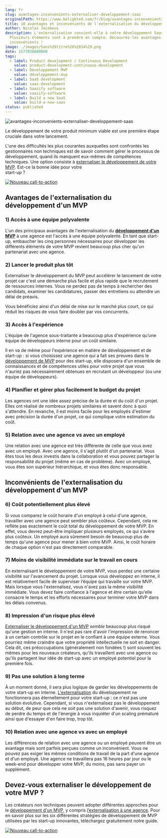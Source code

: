 ```yaml
---
lang: fr
slug: avantages-inconvenients-externaliser-developpement-saas
originalPath: https://www.belighted.com/fr/blog/avantages-inconvenients-externaliser-developpement-saas
title: 10 avantages et inconvénients de l'externalisation du développement SaaS
author: Nicolas Jacobeus
description: L'externalisation convient-elle à votre développement Saas ?
  Plusieurs éléments sont à prendre en compte. Découvrez-les avantages et
  inconvénients !
image: ./images/Sans%20titre%20%2814%29.png
date: 1577836800000
tags:
  - label: Product development / Continuous Development
    value: product-development-continuous-development
  - label: Développement MVP
    value: développement-mvp
  - label: SaaS development
    value: saas-development
  - label: Saasify software
    value: saasify-software
  - label: Build a new SaaS
    value: build-a-new-saas
status: published
---
```

![avantages-inconvenients-externaliser-developpement-saas](https://www.belighted.com/hs-fs/hubfs/avantages-inconvenients-externaliser-developpement-saas.png?width=1200&name=avantages-inconvenients-externaliser-developpement-saas.png)

Le développement de votre produit minimum viable est une première étape cruciale dans votre lancement.

L'une des difficultés les plus courantes auxquelles sont confrontés les gestionnaires non techniques est de savoir comment gérer le processus de développement, quand ils manquent eux-mêmes de compétences techniques. Une option consiste à [externaliser le développement de votre MVP](/fr/ressources/ebook-externaliser-developpement-mvp). Est-ce la bonne idée pour votre  
start-up ?

[![Nouveau call-to-action](https://no-cache.hubspot.com/cta/default/1684659/4b0783da-e328-4356-8375-9e4da3107f31.png)](https://cta-redirect.hubspot.com/cta/redirect/1684659/4b0783da-e328-4356-8375-9e4da3107f31)

**Avantages de l'externalisation du développement d'un MVP**
------------------------------------------------------------

### 1) Accès à une équipe polyvalente

L'un des principaux avantages de l'externalisation du [**développement d'un MVP**](/fr/developpement-mvp) à une agence est l'accès à une équipe polyvalente. En tant que start-up, embaucher les cinq personnes nécessaires pour développer les différents éléments de votre MVP revient beaucoup plus cher qu'un partenariat avec une agence.

### 2) Lancer le produit plus tôt

Externaliser le développement du MVP peut accélérer le lancement de votre projet car c'est une démarche plus facile et plus rapide que le recrutement de ressources internes. Vous ne perdez pas de temps à rechercher des candidats, examiner les candidatures, passer des entretiens ou attendre un délai de préavis.

Vous bénéficiez ainsi d'un délai de mise sur le marché plus court, ce qui réduit les risques de vous faire doubler par vos concurrents.

### 3) Accès à l'expérience

L'équipe de l'agence sous-traitante a beaucoup plus d'expérience qu’une équipe de développeurs interne pour un coût similaire.

Il en va de même pour l'expérience en matière de développement et de start-up : si vous choisissez une agence qui a fait ses preuves dans le [développement de MVP](/fr/developpement-mvp) pour des start-up, elle disposera d'un ensemble de connaissances et de compétences utiles pour votre projet que vous n'auriez pas nécessairement obtenues en recrutant un développeur (ou une équipe de développeurs).

### 4) Planifier et gérer plus facilement le budget du projet

Les agences ont une idée assez précise de la durée et du coût d'un projet. Elles ont réalisé de nombreux projets similaires et savent donc à quoi s'attendre. En revanche, il est moins facile pour les employés d'estimer avec précision la durée d'un projet, ce qui complique votre estimation du coût.

### 5) Relation avec une agence vs avec un employé

Une relation avec une agence est très différente de celle que vous avez avec un employé. Avec une agence, il s'agit plutôt d'un partenariat. Vous êtes tous les deux investis dans la collaboration et vous pouvez partager la responsabilité du projet (même en cas de problème). Avec un employé, vous êtes son supérieur hiérarchique, et vous êtes donc responsable.

**Inconvénients de l'externalisation du développement d'un MVP**
----------------------------------------------------------------

### 6) Coût potentiellement plus élevé

Si vous comparez le coût horaire d'un employé à celui d'une agence, travailler avec une agence peut sembler plus coûteux. Cependant, cela ne reflète pas exactement le coût total du développement de votre MVP. En effet, vous devrez peut-être impliquer plusieurs employés, ce qui s’avère plus coûteux. Un employé aura sûrement besoin de beaucoup plus de temps qu'une agence pour mener à bien votre MVP. Ainsi, le coût horaire de chaque option n'est pas directement comparable.

### 7) Moins de visibilité immédiate sur le travail en cours

En externalisant le développement de votre MVP, vous perdez une certaine visibilité sur l'avancement du projet. Lorsque vous développez en interne, il est relativement facile de superviser l’équipe qui travaille sur votre MVP. Mais lorsque vous l'externalisez, vous n'avez pas la même visibilité immédiate. Vous devez faire confiance à l'agence et être certain qu'elle consacre le temps et les efforts nécessaires pour terminer votre MVP dans les délais convenus.

### 8) Impression d'un risque plus élevé

[Externaliser le développement d'un MVP](/fr/ressources/ebook-externaliser-developpement-mvp) _semble_ beaucoup plus risqué qu'une gestion en interne. Il n'est pas rare d'avoir l'impression de renoncer à un certain contrôle sur le projet en le confiant à une équipe externe. Vous pourriez même craindre que votre propriété intellectuelle ne soit en danger. Cela dit, ces préoccupations (généralement non fondées !) sont souvent les mêmes pour les nouveaux créateurs, qu'ils travaillent avec une agence ou qu'ils partagent leur idée de start-up avec un employé potentiel pour la première fois.

### 9) Pas une solution à long terme

À un moment donné, il sera plus logique de garder les développements de votre start-up en interne. [L'externalisation](/fr/ressources/ebook-externaliser-developpement-mvp) du développement ne fonctionnera pas éternellement pour votre start-up : ce n'est pas une solution évolutive. Cependant, si vous n'externalisez pas le développement au début, de peur que cela ne soit pas une solution d'avenir, vous risquez de perdre du temps et de l'énergie à vous inquiéter d'un scaling prématuré ainsi que d'essayer d'en faire trop, trop tôt.

### 10) Relation avec une agence vs avec un employé

Les différences de relation avec une agence ou un employé peuvent être un avantage mais sont parfois perçues comme un inconvénient. Vous ne pouvez pas exiger les mêmes conditions de travail de la part d'une agence et d'un employé. Une agence ne travaillera pas 16 heures par jour ou le week-end pour développer votre MVP, du moins, pas sans payer un supplément.

**Devez-vous externaliser le développement de votre MVP ?**
-----------------------------------------------------------

Les créateurs non techniques peuvent adopter différentes approches pour le [développement d'un MVP](/fr/developpement-mvp), y compris [l’externalisation à une agence](/fr/ressources/ebook-externaliser-developpement-mvp). Pour en savoir plus sur les six différentes stratégies de développement de MVP utilisées par les start-up innovantes, téléchargez gratuitement notre guide.

[![Nouveau call-to-action](https://no-cache.hubspot.com/cta/default/1684659/4b0783da-e328-4356-8375-9e4da3107f31.png)](https://cta-redirect.hubspot.com/cta/redirect/1684659/4b0783da-e328-4356-8375-9e4da3107f31)